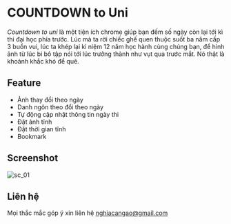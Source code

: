 # COUNTDOWN to Uni
*Countdown to uni* là một tiện ích chrome giúp bạn đếm số ngày còn lại tới kì thi đại học phía trước. Lúc mà ta rời chiếc ghế quen thuộc suốt ba năm cấp 3 buồn vui, lúc ta khép lại kỉ niệm 12 năm học hành cùng chúng bạn, để hình ảnh từ lúc bi bô tập nói tới lúc trưởng thành như vụt qua trước mắt. Nó thật là khoảnh khắc khó để quê.
## Feature
* Ảnh thay đổi theo ngày
* Danh ngôn theo đổi theo ngày
* Tự động cập nhật thông tin ngày thi
* Đặt ảnh tĩnh
* Đặt thời gian tĩnh
* Bookmark
## Screenshot
![sc_01](https://i.imgur.com/fPZTBfT.png)
## Liên hệ
Mọi thắc mắc góp ý xin liên hệ [nghiacangao@gmail.com](nghiacangao@gmail.com)




